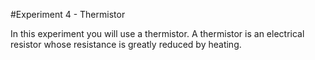 #Experiment 4 - Thermistor

In this experiment you will use a thermistor. A thermistor is an electrical resistor whose resistance is greatly reduced by heating.
